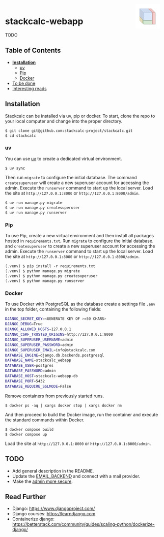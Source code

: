 <img src="logo.png" align="right" width="80px" height="80px"/>

# stackcalc-webapp

TODO

## Table of Contents

* **[Installation](#installation)**
  * [uv](#uv)
  * [Pip](#pip)
  * [Docker](#docker)
* [To be done](#TODO)
* [Interesting reads](#read-further)

## Installation

Stackcalc can be installed via uv, pip or docker. To start, clone the repo to your local computer and change into the proper directory.

```
$ git clone git@github.com:stackcalc-project/stackcalc.git
$ cd stackcalc
```

### uv

You can use [uv](https://docs.astral.sh/uv/) to create a dedicated virtual environment.

```
$ uv sync
```

Then run `migrate` to configure the initial database. The command `createsuperuser` will create a new superuser account for accessing the admin. Execute the `runserver` command to start up the local server. Load the site at `http://127.0.0.1:8000` or `http://127.0.0.1:8000/admin`.

```
$ uv run manage.py migrate
$ uv run manage.py createsuperuser
$ uv run manage.py runserver
```

### Pip

To use Pip, create a new virtual environment and then install all packages hosted in `requirements.txt`. Run `migrate` to configure the initial database. and `createsuperuser` to create a new superuser account for accessing the admin. Execute the `runserver` command to start up the local server. Load the site at `http://127.0.0.1:8000` or `http://127.0.0.1:8000/admin`.

```
(.venv) $ pip install -r requirements.txt
(.venv) $ python manage.py migrate
(.venv) $ python manage.py createsuperuser
(.venv) $ python manage.py runserver
```

### Docker

To use Docker with PostgreSQL as the database create a settings file `.env` in the top folder, containing the following fields:

```bash
DJANGO_SECRET_KEY=<GENERATE KEY OF >=50 CHARS>
DJANGO_DEBUG=True
DJANGO_ALLOWED_HOSTS=127.0.0.1
DJANGO_CSRF_TRUSTED_ORIGINS=http://127.0.0.1:8000
DJANGO_SUPERUSER_USERNAME=admin
DJANGO_SUPERUSER_PASSWORD=admin
DJANGO_SUPERUSER_EMAIL=info@stackcalc.com
DATABASE_ENGINE=django.db.backends.postgresql
DATABASE_NAME=stackcalc_webapp
DATABASE_USER=postgres
DATABASE_PASSWORD=admin
DATABASE_HOST=stackcalc-webapp-db
DATABASE_PORT=5432
DATABASE_REQUIRE_SSLMODE=False
```

Remove containers from previously started runs.
```
$ docker ps -aq | xargs docker stop | xargs docker rm
```

And then proceed to build the Docker image, run the container and execute the standard commands within Docker.

```
$ docker compose build
$ docker compose up
```

Load the site at `http://127.0.0.1:8000` or `http://127.0.0.1:8000/admin`.

## TODO

- Add general description in the README.
- Update the [EMAIL_BACKEND](https://docs.djangoproject.com/en/4.0/topics/email/#module-django.core.mail) and connect with a mail provider.
- Make the [admin more secure](https://opensource.com/article/18/1/10-tips-making-django-admin-more-secure).

## Read Further

- Django: https://www.djangoproject.com/
- Django courses: https://learndjango.com
- Containerize django: https://betterstack.com/community/guides/scaling-python/dockerize-django/
